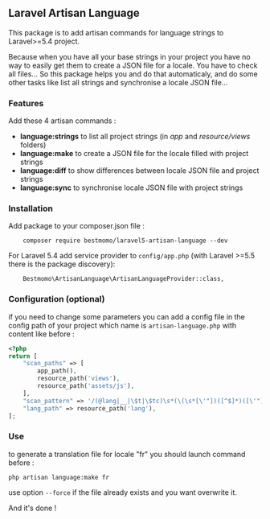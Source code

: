 ## Laravel Artisan Language ##

This package is to add artisan commands for language strings to Laravel>=5.4 project.

Because when you have all your base strings in your project you have no way to easily get them to create a JSON file for a locale. You have to check all files... So this package helps you and do that automaticaly, and do some other tasks like list all strings and synchronise a locale JSON file...

### Features ###

Add these 4 artisan commands :

- **language:strings** to list all project strings (in *app* and *resource/views* folders)
- **language:make** to create a JSON file for the locale filled with project strings
- **language:diff** to show differences between locale JSON file and project strings
- **language:sync** to synchronise locale JSON file with project strings

### Installation ###

Add package to your composer.json file :
```
    composer require bestmomo/laravel5-artisan-language --dev
```

For Laravel 5.4 add service provider to `config/app.php` (with Laravel >=5.5 there is the package discovery):
```
    Bestmomo\ArtisanLanguage\ArtisanLanguageProvider::class,
```

### Configuration (optional) ###

if you need to change some parameters you can add a config file in the config path of your project which name is `artisan-language.php` with content like before :
```php
<?php
return [
    "scan_paths" => [
        app_path(),
        resource_path('views'),
        resource_path('assets/js'),
    ],
    "scan_pattern" => '/(@lang|__|\$t|\$tc)\s*(\(\s*[\'"])([^$]*)([\'"]+\s*(,[^\)]*)*\))/U',
    "lang_path" => resource_path('lang'),
];

```

### Use ###
to generate a translation file for locale "fr" you should launch command before :
```shell script
php artisan language:make fr
```
use option `--force` if the file already exists and you want overwrite it.

And it's done !

